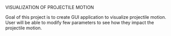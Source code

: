 VISUALIZATION OF PROJECTILE MOTION

Goal of this project is to create GUI application to visualize projectile motion.
User will be able to modify few parameters to see how they impact the projectile motion.
